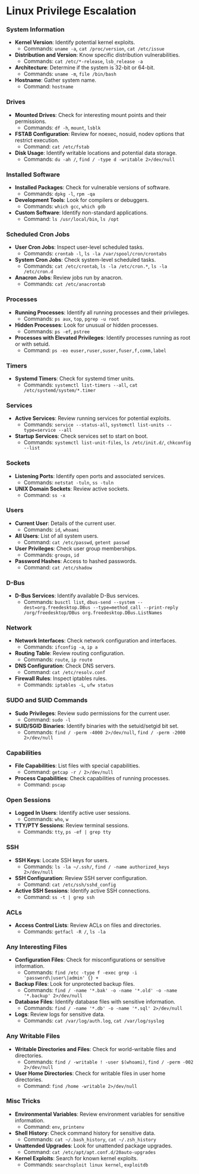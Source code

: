 # Linux Privilege Escalation

### System Information
- **Kernel Version**: Identify potential kernel exploits.
  - Commands: `uname -a`, `cat /proc/version`, `cat /etc/issue`
- **Distribution and Version**: Know specific distribution vulnerabilities.
  - Commands: `cat /etc/*-release`, `lsb_release -a`
- **Architecture**: Determine if the system is 32-bit or 64-bit.
  - Commands: `uname -m`, `file /bin/bash`
- **Hostname**: Gather system name.
  - Command: `hostname`

### Drives
- **Mounted Drives**: Check for interesting mount points and their permissions.
  - Commands: `df -h`, `mount`, `lsblk`
- **FSTAB Configuration**: Review for noexec, nosuid, nodev options that restrict execution.
  - Command: `cat /etc/fstab`
- **Disk Usage**: Identify writable locations and potential data storage.
  - Commands: `du -ah /`, `find / -type d -writable 2>/dev/null`

### Installed Software
- **Installed Packages**: Check for vulnerable versions of software.
  - Commands: `dpkg -l`, `rpm -qa`
- **Development Tools**: Look for compilers or debuggers.
  - Commands: `which gcc`, `which gdb`
- **Custom Software**: Identify non-standard applications.
  - Command: `ls /usr/local/bin`, `ls /opt`

### Scheduled Cron Jobs
- **User Cron Jobs**: Inspect user-level scheduled tasks.
  - Commands: `crontab -l`, `ls -la /var/spool/cron/crontabs`
- **System Cron Jobs**: Check system-level scheduled tasks.
  - Commands: `cat /etc/crontab`, `ls -la /etc/cron.*`, `ls -la /etc/cron.d`
- **Anacron Jobs**: Review jobs run by anacron.
  - Commands: `cat /etc/anacrontab`

### Processes
- **Running Processes**: Identify all running processes and their privileges.
  - Commands: `ps aux`, `top`, `pgrep -u root`
- **Hidden Processes**: Look for unusual or hidden processes.
  - Commands: `ps -ef`, `pstree`
- **Processes with Elevated Privileges**: Identify processes running as root or with setuid.
  - Command: `ps -eo euser,ruser,suser,fuser,f,comm,label`

### Timers
- **Systemd Timers**: Check for systemd timer units.
  - Commands: `systemctl list-timers --all`, `cat /etc/systemd/system/*.timer`

### Services
- **Active Services**: Review running services for potential exploits.
  - Commands: `service --status-all`, `systemctl list-units --type=service --all`
- **Startup Services**: Check services set to start on boot.
  - Commands: `systemctl list-unit-files`, `ls /etc/init.d/`, `chkconfig --list`

### Sockets
- **Listening Ports**: Identify open ports and associated services.
  - Commands: `netstat -tuln`, `ss -tuln`
- **UNIX Domain Sockets**: Review active sockets.
  - Command: `ss -x`

### Users
- **Current User**: Details of the current user.
  - Commands: `id`, `whoami`
- **All Users**: List of all system users.
  - Command: `cat /etc/passwd`, `getent passwd`
- **User Privileges**: Check user group memberships.
  - Commands: `groups`, `id`
- **Password Hashes**: Access to hashed passwords.
  - Command: `cat /etc/shadow`

### D-Bus
- **D-Bus Services**: Identify available D-Bus services.
  - Commands: `busctl list`, `dbus-send --system --dest=org.freedesktop.DBus --type=method_call --print-reply /org/freedesktop/DBus org.freedesktop.DBus.ListNames`

### Network
- **Network Interfaces**: Check network configuration and interfaces.
  - Commands: `ifconfig -a`, `ip a`
- **Routing Table**: Review routing configuration.
  - Commands: `route`, `ip route`
- **DNS Configuration**: Check DNS servers.
  - Command: `cat /etc/resolv.conf`
- **Firewall Rules**: Inspect iptables rules.
  - Commands: `iptables -L`, `ufw status`

### SUDO and SUID Commands
- **Sudo Privileges**: Review sudo permissions for the current user.
  - Command: `sudo -l`
- **SUID/SGID Binaries**: Identify binaries with the setuid/setgid bit set.
  - Commands: `find / -perm -4000 2>/dev/null`, `find / -perm -2000 2>/dev/null`

### Capabilities
- **File Capabilities**: List files with special capabilities.
  - Command: `getcap -r / 2>/dev/null`
- **Process Capabilities**: Check capabilities of running processes.
  - Command: `pscap`

### Open Sessions
- **Logged In Users**: Identify active user sessions.
  - Commands: `who`, `w`
- **TTY/PTY Sessions**: Review terminal sessions.
  - Commands: `tty`, `ps -ef | grep tty`

### SSH
- **SSH Keys**: Locate SSH keys for users.
  - Commands: `ls -la ~/.ssh/`, `find / -name authorized_keys 2>/dev/null`
- **SSH Configuration**: Review SSH server configuration.
  - Command: `cat /etc/ssh/sshd_config`
- **Active SSH Sessions**: Identify active SSH connections.
  - Command: `ss -t | grep ssh`

### ACLs
- **Access Control Lists**: Review ACLs on files and directories.
  - Commands: `getfacl -R /`, `ls -la`

### Any Interesting Files
- **Configuration Files**: Check for misconfigurations or sensitive information.
  - Commands: `find /etc -type f -exec grep -i 'password\|user\|admin' {} +`
- **Backup Files**: Look for unprotected backup files.
  - Commands: `find / -name '*.bak' -o -name '*.old' -o -name '*.backup' 2>/dev/null`
- **Database Files**: Identify database files with sensitive information.
  - Commands: `find / -name '*.db' -o -name '*.sql' 2>/dev/null`
- **Logs**: Review logs for sensitive data.
  - Commands: `cat /var/log/auth.log`, `cat /var/log/syslog`

### Any Writable Files
- **Writable Directories and Files**: Check for world-writable files and directories.
  - Commands: `find / -writable ! -user $(whoami)`, `find / -perm -002 2>/dev/null`
- **User Home Directories**: Check for writable files in user home directories.
  - Command: `find /home -writable 2>/dev/null`

### Misc Tricks
- **Environmental Variables**: Review environment variables for sensitive information.
  - Command: `env`, `printenv`
- **Shell History**: Check command history for sensitive data.
  - Commands: `cat ~/.bash_history`, `cat ~/.zsh_history`
- **Unattended Upgrades**: Look for unattended package upgrades.
  - Command: `cat /etc/apt/apt.conf.d/20auto-upgrades`
- **Kernel Exploits**: Search for known kernel exploits.
  - Commands: `searchsploit linux kernel`, `exploitdb`


